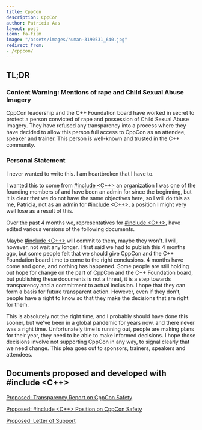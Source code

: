 ```yaml
---
title: CppCon
description: CppCon
author: Patricia Aas
layout: post
icon: fa-film
image: "/assets/images/human-3190531_640.jpg"
redirect_from:
- /cppcon/
---
```


## TL;DR

### Content Warning: Mentions of rape and Child Sexual Abuse Imagery

CppCon leadership and the C++ Foundation board have worked in secret to protect a person convicted of rape and
possession of Child Sexual Abuse Imagery. They have refused any transparency into a process where they have decided to
allow this person full access to CppCon as an attendee, speaker and trainer. This person is well-known and trusted in
the C++ community.

### Personal Statement

I never wanted to write this. I am heartbroken that I have to.

I wanted this to come from [#include <C++>][1] an organization I was one of the founding members of and have been an
admin for since the beginning, but it is clear that we do not have the same objectives here, so I will do this as me,
Patricia, not as an admin for [#include <C++>][1], a position I might very well lose as a result of this.

Over the past 4 months we, representatives for [#include <C++>][1], have edited various versions of the following
documents.

Maybe [#include <C++>][1] will commit to them, maybe they won't. I will, however, not wait any longer. I first said we
had to publish this 4 months ago, but some people felt that we should give CppCon and the C++ Foundation board time to
come to the right conclusions. 4 months have come and gone, and nothing has happened. Some people are still holding out
hope for change on the part of CppCon and the C++ Foundation board, but publishing these documents is not a threat, it
is a step towards transparency and a commitment to actual inclusion. I hope that they can form a basis for future
transparent action. However, even if they don't, people have a right to know so that they make the decisions that are
right for them.

This is absolutely not the right time, and I probably should have done this sooner, but we've been in a global pandemic
for years now, and there never was a right time. Unfortunately time is running out, people are making plans for their
year, they need to be able to make informed decisions. I hope those decisions involve not supporting CppCon in any way,
to signal clearly that we need change. This plea goes out to sponsors, trainers, speakers and attendees.

## Documents proposed and developed with #include <C++>

[Proposed: Transparency Report on CppCon Safety][2]

[Proposed: #include <C++> Position on CppCon Safety][3]

[Proposed: Letter of Support][4]

[1]: https://www.includecpp.org/

[2]: /2022/03/08/proposed-cppcon_safety__transparency_report.html

[3]: /2022/03/08/proposed-cppcon_safety__include_cpp_position.html

[4]: /2022/03/08/proposed-cppcon_safety__letter_of_support.html
